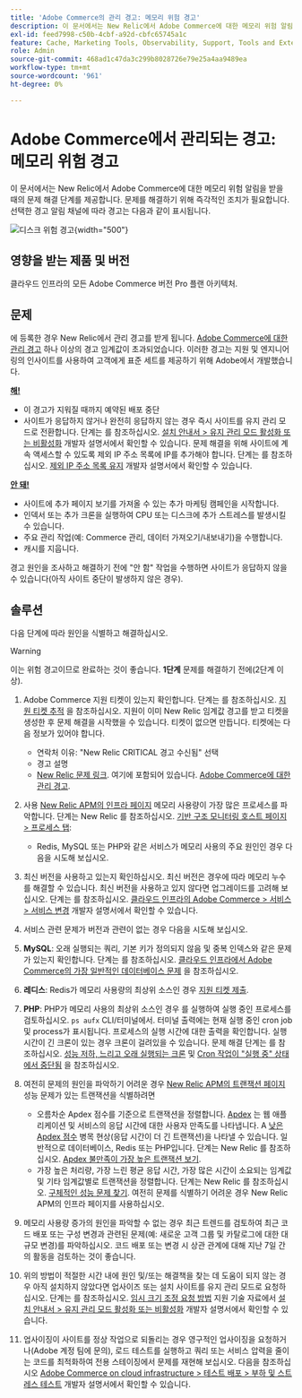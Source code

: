 ```yaml
---
title: 'Adobe Commerce의 관리 경고: 메모리 위험 경고'
description: 이 문서에서는 New Relic에서 Adobe Commerce에 대한 메모리 위험 알림을 받을 때의 문제 해결 단계를 제공합니다. 문제를 해결하기 위해 즉각적인 조치가 필요합니다. 선택한 경고 알림 채널에 따라 경고는 다음과 같이 표시됩니다.
exl-id: feed7998-c50b-4cbf-a92d-cbfc65745a1c
feature: Cache, Marketing Tools, Observability, Support, Tools and External Services
role: Admin
source-git-commit: 468ad1c47da3c299b8028726e79e25a4aa9489ea
workflow-type: tm+mt
source-wordcount: '961'
ht-degree: 0%

---
```


# Adobe Commerce에서 관리되는 경고: 메모리 위험 경고

이 문서에서는 New Relic에서 Adobe Commerce에 대한 메모리 위험 알림을 받을 때의 문제 해결 단계를 제공합니다. 문제를 해결하기 위해 즉각적인 조치가 필요합니다. 선택한 경고 알림 채널에 따라 경고는 다음과 같이 표시됩니다.

![디스크 위험 경고](assets/memory-critical-magento-managed.png){width="500"}

## 영향을 받는 제품 및 버전

클라우드 인프라의 모든 Adobe Commerce 버전 Pro 플랜 아키텍처.

## 문제

에 등록한 경우 New Relic에서 관리 경고를 받게 됩니다. [Adobe Commerce에 대한 관리 경고](/help/support-tools/managed-alerts-for-adobe-commerce/managed-alerts-for-magento-commerce.md) 하나 이상의 경고 임계값이 초과되었습니다. 이러한 경고는 지원 및 엔지니어링의 인사이트를 사용하여 고객에게 표준 세트를 제공하기 위해 Adobe에서 개발했습니다.

<u> **해!** </u>

* 이 경고가 지워질 때까지 예약된 배포 중단
* 사이트가 응답하지 않거나 완전히 응답하지 않는 경우 즉시 사이트를 유지 관리 모드로 전환합니다. 단계는 를 참조하십시오. [설치 안내서 > 유지 관리 모드 활성화 또는 비활성화](https://devdocs.magento.com/guides/v2.4/install-gde/install/cli/install-cli-subcommands-maint.html?itm_source=devdocs&amp;itm_medium=search_page&amp;itm_campaign=federated_search&amp;itm_term=mainten) 개발자 설명서에서 확인할 수 있습니다. 문제 해결을 위해 사이트에 계속 액세스할 수 있도록 제외 IP 주소 목록에 IP를 추가해야 합니다. 단계는 를 참조하십시오. [제외 IP 주소 목록 유지](https://devdocs.magento.com/guides/v2.4/install-gde/install/cli/install-cli-subcommands-maint.html?itm_source=devdocs&amp;itm_medium=search_page&amp;itm_campaign=federated_search&amp;itm_term=mainten#instgde-cli-maint-exempt) 개발자 설명서에서 확인할 수 있습니다.

<u>**안 돼!**</u>

* 사이트에 추가 페이지 보기를 가져올 수 있는 추가 마케팅 캠페인을 시작합니다.
* 인덱서 또는 추가 크론을 실행하여 CPU 또는 디스크에 추가 스트레스를 발생시킬 수 있습니다.
* 주요 관리 작업(예: Commerce 관리, 데이터 가져오기/내보내기)을 수행합니다.
* 캐시를 지웁니다.

경고 원인을 조사하고 해결하기 전에 &quot;안 함&quot; 작업을 수행하면 사이트가 응답하지 않을 수 있습니다(아직 사이트 중단이 발생하지 않은 경우).

## 솔루션

다음 단계에 따라 원인을 식별하고 해결하십시오.

>[!WARNING]
>
>이는 위험 경고이므로 완료하는 것이 좋습니다. **1단계** 문제를 해결하기 전에(2단계 이상).

1. Adobe Commerce 지원 티켓이 있는지 확인합니다. 단계는 를 참조하십시오. [지원 티켓 추적](/help/help-center-guide/help-center/magento-help-center-user-guide.md#track-tickets) 을 참조하십시오. 지원이 이미 New Relic 임계값 경고를 받고 티켓을 생성한 후 문제 해결을 시작했을 수 있습니다. 티켓이 없으면 만듭니다. 티켓에는 다음 정보가 있어야 합니다.
   * 연락처 이유: &quot;New Relic CRITICAL 경고 수신됨&quot; 선택
   * 경고 설명
   * [New Relic 문제 링크](https://docs.newrelic.com/docs/alerts-applied-intelligence/new-relic-alerts/alert-incidents/view-violation-event-details-incidents). 여기에 포함되어 있습니다. [Adobe Commerce에 대한 관리 경고](/help/support-tools/managed-alerts-for-adobe-commerce/managed-alerts-for-magento-commerce.md).

1. 사용 [New Relic APM의 인프라 페이지](https://docs.newrelic.com/docs/infrastructure/infrastructure-ui-pages/infra-hosts-ui-page/) 메모리 사용량이 가장 많은 프로세스를 파악합니다. 단계는 New Relic 를 참조하십시오. [기반 구조 모니터링 호스트 페이지 > 프로세스 탭](https://docs.newrelic.com/docs/infrastructure/infrastructure-ui-pages/infra-hosts-ui-page/#processes):
   * Redis, MySQL 또는 PHP와 같은 서비스가 메모리 사용의 주요 원인인 경우 다음을 시도해 보십시오.
1. 최신 버전을 사용하고 있는지 확인하십시오. 최신 버전은 경우에 따라 메모리 누수를 해결할 수 있습니다. 최신 버전을 사용하고 있지 않다면 업그레이드를 고려해 보십시오. 단계는 를 참조하십시오. [클라우드 인프라의 Adobe Commerce > 서비스 > 서비스 변경](https://experienceleague.adobe.com/docs/commerce-cloud-service/user-guide/configure/service/services-yaml.html) 개발자 설명서에서 확인할 수 있습니다.
1. 서비스 관련 문제가 버전과 관련이 없는 경우 다음을 시도해 보십시오.
1. **MySQL**: 오래 실행되는 쿼리, 기본 키가 정의되지 않음 및 중복 인덱스와 같은 문제가 있는지 확인합니다. 단계는 를 참조하십시오. [클라우드 인프라에서 Adobe Commerce의 가장 일반적인 데이터베이스 문제](https://experienceleague.adobe.com/docs/commerce-operations/implementation-playbook/best-practices/maintenance/resolve-database-performance-issues.html) 을 참조하십시오.
1. **레디스**: Redis가 메모리 사용량의 최상위 소스인 경우 [지원 티켓 제출](/help/help-center-guide/help-center/magento-help-center-user-guide.md#submit-ticket).
1. **PHP**: PHP가 메모리 사용의 최상위 소스인 경우 를 실행하여 실행 중인 프로세스를 검토하십시오. `ps aufx` CLI/터미널에서. 터미널 출력에는 현재 실행 중인 cron job 및 process가 표시됩니다. 프로세스의 실행 시간에 대한 출력을 확인합니다. 실행 시간이 긴 크론이 있는 경우 크론이 걸려있을 수 있습니다. 문제 해결 단계는 를 참조하십시오. [성능 저하, 느리고 오래 실행되는 크론](/help/troubleshooting/miscellaneous/slow-performance-slow-and-long-running-crons.md) 및 [Cron 작업이 &quot;실행 중&quot; 상태에서 중단됨](https://support.magento.com/hc/en-us/articles/360033099451) 을 참조하십시오.
1. 여전히 문제의 원인을 파악하기 어려운 경우 [New Relic APM의 트랜잭션 페이지](https://docs.newrelic.com/docs/apm/applications-menu/monitoring/transactions-page-find-specific-performance-problems) 성능 문제가 있는 트랜잭션을 식별하려면
   * 오름차순 Apdex 점수를 기준으로 트랜잭션을 정렬합니다. [Apdex](https://docs.newrelic.com/docs/apm/new-relic-apm/apdex/apdex-measure-user-satisfaction) 는 웹 애플리케이션 및 서비스의 응답 시간에 대한 사용자 만족도를 나타냅니다. A [낮은 Apdex 점수](/help/support-tools/managed-alerts-for-adobe-commerce/managed-alerts-for-magento-commerce-apdex-warning-alert.md) 병목 현상(응답 시간이 더 긴 트랜잭션)을 나타낼 수 있습니다. 일반적으로 데이터베이스, Redis 또는 PHP입니다. 단계는 New Relic 를 참조하십시오. [Apdex 불만족이 가장 높은 트랜잭션 보기](https://docs.newrelic.com/docs/apm/new-relic-apm/apdex/view-your-apdex-score#apdex-dissat).
   * 가장 높은 처리량, 가장 느린 평균 응답 시간, 가장 많은 시간이 소요되는 임계값 및 기타 임계값별로 트랜잭션을 정렬합니다. 단계는 New Relic 를 참조하십시오. [구체적인 성능 문제 찾기](https://docs.newrelic.com/docs/apm/applications-menu/monitoring/transactions-page-find-specific-performance-problems). 여전히 문제를 식별하기 어려운 경우 New Relic APM의 인프라 페이지를 사용하십시오.
1. 메모리 사용량 증가의 원인을 파악할 수 없는 경우 최근 트렌드를 검토하여 최근 코드 배포 또는 구성 변경과 관련된 문제(예: 새로운 고객 그룹 및 카탈로그에 대한 대규모 변경)를 파악하십시오. 코드 배포 또는 변경 시 상관 관계에 대해 지난 7일 간의 활동을 검토하는 것이 좋습니다.
1. 위의 방법이 적절한 시간 내에 원인 및/또는 해결책을 찾는 데 도움이 되지 않는 경우 아직 설치하지 않았다면 업사이즈 또는 설치 사이트를 유지 관리 모드로 요청하십시오. 단계는 를 참조하십시오. [임시 크기 조정 요청 방법](/help/how-to/general/how-to-request-temporary-magento-upsize.md) 지원 기술 자료에서 [설치 안내서 > 유지 관리 모드 활성화 또는 비활성화](https://devdocs.magento.com/guides/v2.4/install-gde/install/cli/install-cli-subcommands-maint.html?itm_source=devdocs&amp;itm_medium=search_page&amp;itm_campaign=federated_search&amp;itm_term=mainten) 개발자 설명서에서 확인할 수 있습니다.
1. 업사이징이 사이트를 정상 작업으로 되돌리는 경우 영구적인 업사이징을 요청하거나(Adobe 계정 팀에 문의), 로드 테스트를 실행하고 쿼리 또는 서비스 압력을 줄이는 코드를 최적화하여 전용 스테이징에서 문제를 재현해 보십시오. 다음을 참조하십시오 [Adobe Commerce on cloud infrastructure > 테스트 배포 > 부하 및 스트레스 테스트](https://devdocs.magento.com/cloud/live/stage-prod-test.html#loadtest) 개발자 설명서에서 확인할 수 있습니다.
